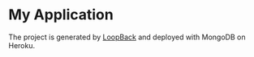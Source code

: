 # My Application

The project is generated by [LoopBack](http://loopback.io) and deployed with MongoDB on Heroku.
